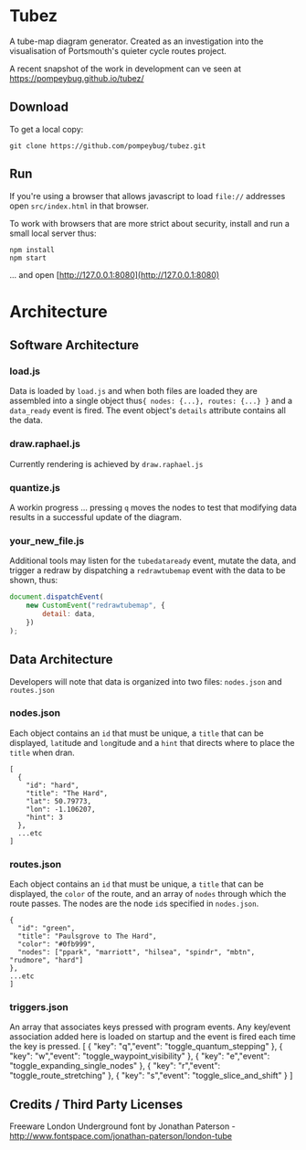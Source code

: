 # Tubez

A tube-map diagram generator.  Created as an investigation into the visualisation of Portsmouth's quieter cycle routes project.

A recent snapshot of the work in development can ve seen at https://pompeybug.github.io/tubez/

## Download

To get a local copy:
```shell
git clone https://github.com/pompeybug/tubez.git
```

## Run
If you're using a browser that allows javascript to load `file://` addresses open `src/index.html` in that browser.

To work with browsers that are more strict about security, install and run a small local server thus:
```shell
npm install
npm start
```
... and open [http://127.0.0.1:8080](http://127.0.0.1:8080)


# Architecture

## Software Architecture

### load.js
Data is loaded by `load.js` and when both files are loaded they are assembled into a single object thus`{ nodes: {...}, routes: {...} }` and a `data_ready` event is fired.  The event object's `details` attribute contains all the data.

### draw.raphael.js
Currently rendering is achieved by `draw.raphael.js`

### quantize.js
A workin progress ... pressing `q` moves the nodes to test that modifying data results in a successful update of the diagram.

### your_new_file.js
Additional tools may listen for the `tubedataready` event, mutate the data, and trigger a redraw by dispatching a `redrawtubemap` event with the data to be shown, thus:

```js
document.dispatchEvent(
    new CustomEvent("redrawtubemap", {
        detail: data,
    })
);
```

## Data Architecture
Developers will note that data is organized into two files: `nodes.json` and `routes.json`

### nodes.json

Each object contains an `id` that must be unique, a `title` that can be displayed, `lat`itude and `lon`gitude and a `hint` that directs where to place the `title` when dran.

```
[
  {
    "id": "hard",
    "title": "The Hard",
    "lat": 50.79773,
    "lon": -1.106207,
    "hint": 3
  },
  ...etc
]
```

### routes.json

Each object contains an `id` that must be unique, a `title` that can be displayed, the `color` of the route, and an array of `nodes` through which the route passes.  The nodes are the node `id`s specified in `nodes.json`.

```
{
  "id": "green",
  "title": "Paulsgrove to The Hard",
  "color": "#0fb999",
  "nodes": ["ppark", "marriott", "hilsea", "spindr", "mbtn", "rudmore", "hard"]
},
...etc
]
```

### triggers.json
An array that associates keys pressed with program events.  Any key/event association added here is loaded on startup and the event is fired each time the key is pressed.
[
  { "key": "q","event": "toggle_quantum_stepping" },
	{ "key": "w","event": "toggle_waypoint_visibility" },
	{ "key": "e","event": "toggle_expanding_single_nodes" },
	{ "key": "r","event": "toggle_route_stretching" },
	{ "key": "s","event": "toggle_slice_and_shift" }
]


## Credits / Third Party Licenses
Freeware London Underground font by Jonathan Paterson - http://www.fontspace.com/jonathan-paterson/london-tube

